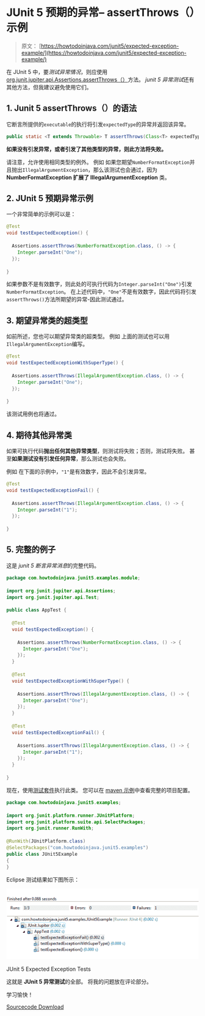 # JUnit 5 预期的异常– assertThrows（）示例

> 原文： [https://howtodoinjava.com/junit5/expected-exception-example/](https://howtodoinjava.com/junit5/expected-exception-example/)

在 JUnit 5 中，要*测试异常情况*，则应使用 [org.junit.jupiter.api.Assertions.assertThrows（）](http://junit.org/junit5/docs/current/api/org/junit/jupiter/api/Assertions.html#assertThrows-java.lang.Class-org.junit.jupiter.api.function.Executable-)方法。 *junit 5 异常测试*还有其他方法，但我建议避免使用它们。

## 1\. Junit 5 assertThrows（）的语法

它断言所提供的`executable`的执行将引发`expectedType`的异常并返回该异常。

```java
public static <T extends Throwable> T assertThrows(Class<T> expectedType, Executable executable)
```

**如果没有引发异常，或者引发了其他类型的异常，则此方法将失败。**

请注意，允许使用相同类型的例外。 例如 如果您期望`NumberFormatException`并且抛出`IllegalArgumentException`，那么该测试也会通过，因为 **NumberFormatException 扩展了 IllegalArgumentException** 类。

## 2\. JUnit 5 预期异常示例

一个非常简单的示例可以是：

```java
@Test
void testExpectedException() {

  Assertions.assertThrows(NumberFormatException.class, () -> {
    Integer.parseInt("One");
  });

}

```

如果参数不是有效数字，则此处的可执行代码为`Integer.parseInt("One")`引发`NumberFormatException`。 在上述代码中，`"One"`不是有效数字，因此代码将引发`assertThrows()`方法所期望的异常-因此测试通过。

## 3\. 期望异常类的超类型

如前所述，您也可以期望异常类的超类型。 例如 上面的测试也可以用`IllegalArgumentException`编写。

```java
@Test
void testExpectedExceptionWithSuperType() {

  Assertions.assertThrows(IllegalArgumentException.class, () -> {
    Integer.parseInt("One");
  });

}

```

该测试用例也将通过。

## 4\. 期待其他异常类

如果可执行代码**抛出任何其他异常类型**，则测试将失败；否则，测试将失败。 甚至**如果测试没有引发任何异常**，那么测试也会失败。

例如 在下面的示例中，`"1"`是有效数字，因此不会引发异常。

```java
@Test
void testExpectedExceptionFail() {

  Assertions.assertThrows(IllegalArgumentException.class, () -> {
    Integer.parseInt("1");
  });

}

```

## 5\. 完整的例子

这是 *junit 5 断言异常消息*的完整代码。

```java
package com.howtodoinjava.junit5.examples.module;

import org.junit.jupiter.api.Assertions;
import org.junit.jupiter.api.Test;

public class AppTest {

  @Test
  void testExpectedException() {

    Assertions.assertThrows(NumberFormatException.class, () -> {
      Integer.parseInt("One");
    });
  }

  @Test
  void testExpectedExceptionWithSuperType() {

    Assertions.assertThrows(IllegalArgumentException.class, () -> {
      Integer.parseInt("One");
    });
  }

  @Test
  void testExpectedExceptionFail() {

    Assertions.assertThrows(IllegalArgumentException.class, () -> {
      Integer.parseInt("1");
    });
  }

}

```

现在，使用[测试套件](//howtodoinjava.com/junit-5/junit5-test-suites-examples/)执行此类。 您可以在 [maven 示例](//howtodoinjava.com/junit-5/junit-5-maven-dependency-pom-xml-example/)中查看完整的项目配置。

```java
package com.howtodoinjava.junit5.examples;

import org.junit.platform.runner.JUnitPlatform;
import org.junit.platform.suite.api.SelectPackages;
import org.junit.runner.RunWith;

@RunWith(JUnitPlatform.class)
@SelectPackages("com.howtodoinjava.junit5.examples")
public class JUnit5Example 
{
}

```

Eclipse 测试结果如下图所示：

![JUnit 5 Expected Exception Tests](img/d4f22108b773fc944929b8a82ae7eb7f.png)

JUnit 5 Expected Exception Tests



这就是 **JUnit 5 异常测试**的全部。 将我的问题放在评论部分。

学习愉快！

[Sourcecode Download](https://github.com/lokeshgupta1981/Junit5Examples/tree/master/JUnit5Examples)